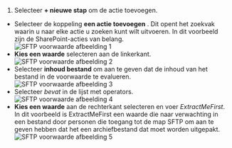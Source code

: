 1. Selecteer **+ nieuwe stap** om de actie toevoegen.  
- Selecteer de koppeling **een actie toevoegen** . Dit opent het zoekvak waarin u naar elke actie u zoeken kunt wilt uitvoeren. In dit voorbeeld zijn de SharePoint-acties van belang.    
![SFTP voorwaarde afbeelding 1](./media/connectors-create-api-sftp/condition-1.png)    
- **Kies een waarde** selecteren aan de linkerkant. 
![SFTP voorwaarde afbeelding 2](./media/connectors-create-api-sftp/condition-2.png)    
- Selecteer **inhoud bestand** om aan te geven dat de inhoud van het bestand in de voorwaarde te evalueren.      
![SFTP voorwaarde afbeelding 3](./media/connectors-create-api-sftp/condition-3.png)   
- Selecteer *bevat* in de lijst met operators.       
![SFTP voorwaarde afbeelding 4](./media/connectors-create-api-sftp/condition-4.png)   
- **Kies een waarde** aan de rechterkant selecteren en voer *ExtractMeFirst*. In dit voorbeeld is ExtractMeFirst een waarde die naar verwachting in een bestand door personen die toegang tot de map SFTP om aan te geven hebben dat het een archiefbestand dat moet worden uitgepakt.  
![SFTP voorwaarde afbeelding 5](./media/connectors-create-api-sftp/condition-5.png)   